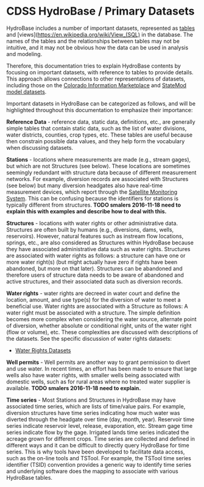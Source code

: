 # CDSS HydroBase / Primary Datasets

HydroBase includes a number of important datasets, represented as [tables](https://en.wikipedia.org/wiki/Table_(database))
and [views](https://en.wikipedia.org/wiki/View_(SQL) in the database.
The names of the tables and the relationships between tables may not be intuitive,
and it may not be obvious how the data can be used in analysis and modeling.

Therefore, this documentation tries to explain HydroBase contents by focusing on important datasets, with reference to tables to provide details.
This approach allows connections to other representations of datasets, including those on the [Colorado Information Marketplace](http://data.colorado.gov)
and [StateMod model datasets](http://cdss.state.co.us/Modeling/Pages/SurfaceWaterStateMod.aspx).

Important datasets in HydroBase can be categorized as follows, and will be highlighted throughout this documentation to emphasize their importance:

**Reference Data** - reference data, static data, definitions, etc., are generally simple tables that contain
static data, such as the list of water divisions, water districts, counties, crop types, etc.
These tables are useful because then constrain possible data values, and they help form the vocabulary when discussing datasets.

**Stations** - locations where measurements are made (e.g., stream gages), but which are not Structures (see below).
These locations are  sometimes seemingly redundant with structure data because of different measurement networks.
For example, diversion records are associated with Structures (see below) but many diversion headgates also
have real-time measurement devices, which report through the [Satellite Monitoring System](http://www.dwr.state.co.us/Surfacewater/default.aspx).
This can be confusing because the identifiers for stations is typically different from structures.
**TODO smalers 2016-11-18 need to explain this with examples and describe how to deal with this.**

**Structures** - locations with water rights or other administrative data.  Structures are often built by humans (e.g., diversions, dams, wells, reservoirs).
However, natural features such as instream flow locations, springs, etc., are also considered as Structures within HydroBase because they
have associated administrative data such as water rights.
Structures are associated with water rights as follows:  a structure can have one or more water right(s) (but might actually have zero if rights have been abandoned,
but more on that later).
Structures can be abandoned and therefore users of structure data needs to be aware of abandoned and active structures, and their associated data such as diversion records.

**Water rights** - water rights are decreed in water court and define the location, amount, and use type(s) for the diversion of water
to meet a beneficial use.  Water rights are associated with a Structure as follows:  A water right must be associated with a structure.
The simple definition becomes more complex when considering the water source, alternate point of diversion,
whether absolute or conditional right, units of the water right (flow or volume), etc.  These complexities are
discussed with descriptions of the datasets.  See the specific discussion of water rights datasets:

* [Water Rights Datasets](../datasets/water-rights/)

**Well permits** - Well permits are another way to grant permission to divert and use water.
In recent times, an effort has been made to ensure that large wells also have water rights, with smaller wells being associated with
domestic wells, such as for rural areas where no treated water supplier is available.  **TODO smalers 2016-11-18 need to explain.**

**Time series** - Most Stations and Structures in HydroBase may have associated time series, which are lists of time/value pairs.
For example, diversion structures have time series indicating how much water was diverted through the headgate over time (day, month, year).
Reservoir time series indicate reservoir level, release, evaporation, etc.
Stream gage time series indicate flow by the gage.  Irrigated lands time series indicated the acreage grown for different crops.
Time series are collected and defined in different ways and it can be difficult to directly query HydroBase for time series.
This is why tools have been developed to facilitate data access, such as the on-line tools and TSTool.
For example, the TSTool time series identifier (TSID) convention provides a generic way to identify time series and
underlying software does the mapping to associate with various HydroBase tables.
